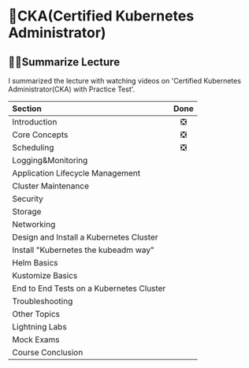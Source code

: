 # 🌟CKA(Certified Kubernetes Administrator)

## ✍🏻Summarize Lecture

I summarized the lecture with watching videos on 'Certified Kubernetes Administrator(CKA) with Practice Test'.

| Section                                |                      Done                      |
|:---------------------------------------|:----------------------------------------------:|
| Introduction                           |:negative_squared_cross_mark:|
| Core Concepts                          |:negative_squared_cross_mark:|
| Scheduling                             |:negative_squared_cross_mark:|
| Logging&Monitoring                     ||
| Application Lifecycle Management       ||
| Cluster Maintenance                    ||
| Security                               ||
| Storage                                ||
| Networking                             ||
| Design and Install a Kubernetes Cluster||
| Install "Kubernetes the kubeadm way"   ||
| Helm Basics                            ||
| Kustomize Basics                       ||
| End to End Tests on a Kubernetes Cluster||
| Troubleshooting                        ||
| Other Topics                           ||
| Lightning Labs                         ||
| Mock Exams                             ||
| Course Conclusion                      ||
